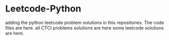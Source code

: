 # Leetcode-Python
adding the python leetcode problem solutions in this repositories. 
The code files are here.
all CTCI problems solutions are here
some leetcode solutions are here.






























































































































































































































































































































































































































































































































































































































































































































































































































































































































































































































































































































































































































































